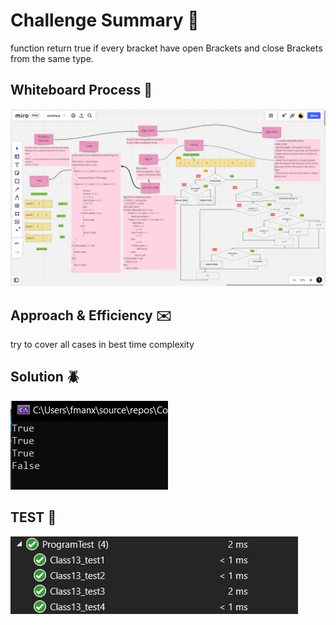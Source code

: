 # Challenge Summary :file_folder:
function return true if every bracket have open Brackets and close Brackets from the same type.
## Whiteboard Process  :notebook:
![img](../image/Class13/Class_13.PNG)

## Approach & Efficiency :envelope:
try to cover all cases in best time complexity
## Solution :beetle:
![img](../image/Class13/run13.PNG)
## TEST :notebook:

![img](/image/class13/test13.PNG)